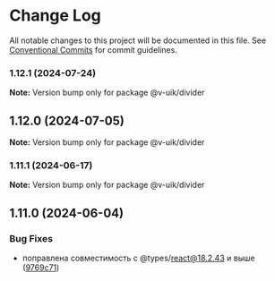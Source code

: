 # Change Log

All notable changes to this project will be documented in this file.
See [Conventional Commits](https://conventionalcommits.org) for commit guidelines.

### 1.12.1 (2024-07-24)

**Note:** Version bump only for package @v-uik/divider





## 1.12.0 (2024-07-05)

**Note:** Version bump only for package @v-uik/divider





### 1.11.1 (2024-06-17)

**Note:** Version bump only for package @v-uik/divider





## 1.11.0 (2024-06-04)


### Bug Fixes

* поправлена совместимость с @types/react@18.2.43 и выше ([9769c71](#))
